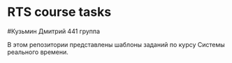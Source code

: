 # RTS course tasks

#Кузьмин Дмитрий 441 группа

В этом репозитории представлены шаблоны заданий по курсу Системы реального времени.
